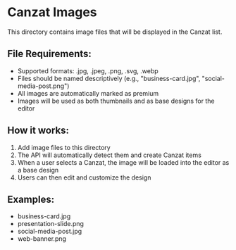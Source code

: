 # Canzat Images

This directory contains image files that will be displayed in the Canzat list.

## File Requirements:
- Supported formats: .jpg, .jpeg, .png, .svg, .webp
- Files should be named descriptively (e.g., "business-card.jpg", "social-media-post.png")
- All images are automatically marked as premium
- Images will be used as both thumbnails and as base designs for the editor

## How it works:
1. Add image files to this directory
2. The API will automatically detect them and create Canzat items
3. When a user selects a Canzat, the image will be loaded into the editor as a base design
4. Users can then edit and customize the design

## Examples:
- business-card.jpg
- presentation-slide.png
- social-media-post.jpg
- web-banner.png
